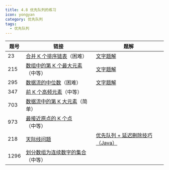 ```yaml
---
title: 4.8 优先队列的练习
icon: yongyan
category: 优先队列
tags:
  - 优先队列
---
```


| 题号 | 链接                                                                                                               | 题解                                                                                                                                         |
| ---- | ------------------------------------------------------------------------------------------------------------------ | -------------------------------------------------------------------------------------------------------------------------------------------- |
| 23   | [合并 K 个排序链表](https://leetcode-cn.com/problems/merge-k-sorted-lists/)（困难）                                | [文字题解](https://leetcode-cn.com/problems/merge-k-sorted-lists/solution/tan-xin-suan-fa-you-xian-dui-lie-fen-zhi-fa-python/)               |
| 215  | [数组中的第 K 个最大元素](https://leetcode-cn.com/problems/kth-largest-element-in-an-array/)（中等）               | [文字题解](https://leetcode-cn.com/problems/kth-largest-element-in-an-array/solution/partitionfen-er-zhi-zhi-you-xian-dui-lie-java-dai-/)    |
| 295  | [数据流的中位数](https://leetcode-cn.com/problems/find-median-from-data-stream)（困难）                            | [文字题解](https://leetcode-cn.com/problems/find-median-from-data-stream/solution/you-xian-dui-lie-python-dai-ma-java-dai-ma-by-liwe/)       |
| 347  | [前 K 个高频元素](https://leetcode-cn.com/problems/top-k-frequent-elements)（中等）                                |                                                                                                                                              |
| 703  | [数据流中的第 K 大元素](https://leetcode-cn.com/problems/kth-largest-element-in-a-stream)（简单）                  |                                                                                                                                              |
| 973  | [最接近原点的 K 个点](https://leetcode-cn.com/problems/k-closest-points-to-origin)（中等）                         |                                                                                                                                              |
| 218  | [天际线问题](https://leetcode-cn.com/problems/the-skyline-problem/)                                                | [优先队列 + 延迟删除技巧（Java）](https://leetcode-cn.com/problems/the-skyline-problem/solution/you-xian-dui-lie-java-by-liweiwei1419-jdb5/) |
| 1296 | [划分数组为连续数字的集合](https://leetcode-cn.com/problems/divide-array-in-sets-of-k-consecutive-numbers)（中等） |                                                                                                                                              |
